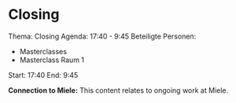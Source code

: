 # Closing
Thema: Closing
Agenda: 17:40 - 9:45
Beteiligte Personen:
- Masterclasses
- Masterclass Raum 1

Start: 17:40
End: 9:45

**Connection to Miele:** This content relates to ongoing work at Miele.
